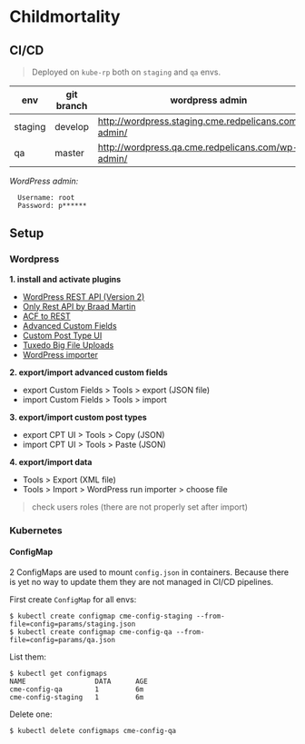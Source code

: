 # Childmortality

## CI/CD

> Deployed on `kube-rp` both on `staging` and `qa` envs.

|env|git branch|wordpress admin|cme url|
|---|----------|--------------|-------|
|staging|develop|http://wordpress.staging.cme.redpelicans.com/wp-admin/|http://cme.staging.redpelicans.com/|
|qa|master|http://wordpress.qa.cme.redpelicans.com/wp-admin/|http://cme.qa.redpelicans.com/|

*WordPress admin:*
```
  Username: root
  Password: p******
```

## Setup

### Wordpress

**1. install and activate plugins**
* [WordPress REST API (Version 2)](https://github.com/WP-API/WP-API)
* [Only Rest API by Braad Martin](https://wordpress.org/plugins/only-rest-api/)
* [ACF to REST](https://wordpress.org/plugins/acf-to-rest-api/)
* [Advanced Custom Fields](https://wordpress.org/plugins/advanced-custom-fields/)
* [Custom Post Type UI](https://wordpress.org/plugins/custom-post-type-ui/)
* [Tuxedo Big File Uploads](https://wordpress.org/plugins/tuxedo-big-file-uploads/)
* [WordPress importer](https://wordpress.org/plugins/wordpress-importer/)

**2. export/import advanced custom fields**
* export Custom Fields > Tools > export (JSON file)
* import Custom Fields > Tools > import

**3. export/import custom post types**
* export CPT UI > Tools > Copy (JSON)
* import CPT UI > Tools > Paste (JSON)

**4. export/import data**
* Tools > Export (XML file)
* Tools > Import > WordPress run importer > choose file

> check users roles (there are not properly set after import)

### Kubernetes

#### ConfigMap

2 ConfigMaps are used to mount `config.json` in containers. Because there is yet no way to update them they are not managed in CI/CD pipelines.

First create `ConfigMap` for all envs:

```
$ kubectl create configmap cme-config-staging --from-file=config=params/staging.json
$ kubectl create configmap cme-config-qa --from-file=config=params/qa.json
```

List them:

```
$ kubectl get configmaps
NAME                 DATA      AGE
cme-config-qa        1         6m
cme-config-staging   1         6m

```

Delete one:

```
$ kubectl delete configmaps cme-config-qa

```